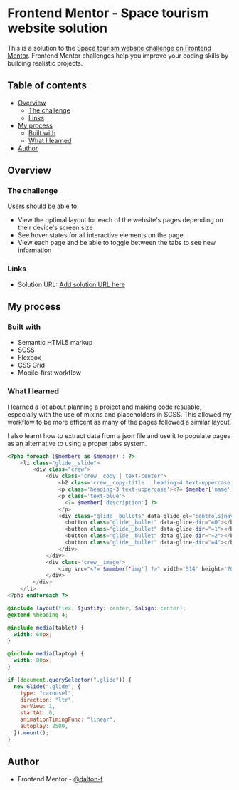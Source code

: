 # Frontend Mentor - Space tourism website solution

This is a solution to the [Space tourism website challenge on Frontend Mentor](https://www.frontendmentor.io/challenges/space-tourism-multipage-website-gRWj1URZ3). Frontend Mentor challenges help you improve your coding skills by building realistic projects.

## Table of contents

- [Overview](#overview)
  - [The challenge](#the-challenge)
  - [Links](#links)
- [My process](#my-process)
  - [Built with](#built-with)
  - [What I learned](#what-i-learned)
- [Author](#author)

## Overview

### The challenge

Users should be able to:

- View the optimal layout for each of the website's pages depending on their device's screen size
- See hover states for all interactive elements on the page
- View each page and be able to toggle between the tabs to see new information

### Links

- Solution URL: [Add solution URL here](https://your-solution-url.com)

## My process

### Built with

- Semantic HTML5 markup
- SCSS
- Flexbox
- CSS Grid
- Mobile-first workflow

### What I learned

I learned a lot about planning a project and making code resuable, especially with the use of mixins and placeholders in SCSS. This allowed my workflow to be more efficent as many of the pages followed a similar layout.

I also learnt how to extract data from a json file and use it to populate pages as an alternative to using a proper tabs system.

```php
<?php foreach ($members as $member) : ?>
    <li class="glide__slide">
        <div class="crew">
            <div class="crew__copy | text-center">
                <h2 class='crew__copy-title | heading-4 text-uppercase text-white-50'><?= $member['position'] ?></h2>
                <p class='heading-3 text-uppercase'><?= $member['name'] ?></p>
                <p class='text-blue'>
                  <?= $member['description'] ?>
                </p>
                <div class="glide__bullets" data-glide-el="controls[nav]">
                  <button class="glide__bullet" data-glide-dir="=0"></button>
                  <button class="glide__bullet" data-glide-dir="=1"></button>
                  <button class="glide__bullet" data-glide-dir="=2"></button>
                  <button class="glide__bullet" data-glide-dir="=4"></button>
                </div>
            </div>
            <div class='crew__image'>
                <img src="<?= $member['img'] ?>" width='514' height='700' alt="">
            </div>
        </div>
    </li>
<?php endforeach ?>
```

```scss
@include layout(flex, $justify: center, $align: center);
@extend %heading-4;

@include media(tablet) {
  width: 60px;
}

@include media(laptop) {
  width: 80px;
}
```

```js
if (document.querySelector(".glide")) {
  new Glide(".glide", {
    type: "carousel",
    direction: "ltr",
    perView: 1,
    startAt: 0,
    animationTimingFunc: "linear",
    autoplay: 2500,
  }).mount();
}
```

## Author

- Frontend Mentor - [@dalton-f](https://www.frontendmentor.io/profile/dalton-f)